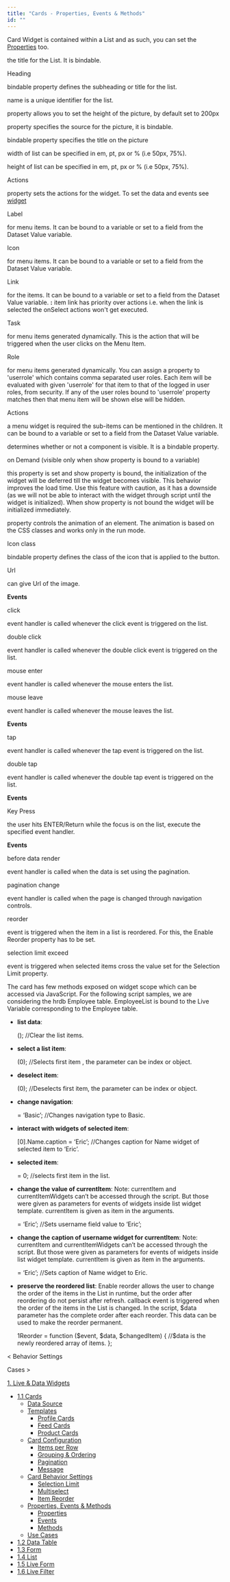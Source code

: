 ```yaml
---
title: "Cards - Properties, Events & Methods"
id: ""
---
```


Card Widget is contained within a List and as such, you can set the [Properties](/learn/app-development/widgets/datalive/list/list-properties-events-methods/#properties) too.

the title for the List. It is bindable.

Heading

bindable property defines the subheading or title for the list.

name is a unique identifier for the list.

property allows you to set the height of the picture, by default set to 200px

property specifies the source for the picture, it is bindable.

bindable property specifies the title on the picture

width of list can be specified in em, pt, px or % (i.e 50px, 75%).

height of list can be specified in em, pt, px or % (i.e 50px, 75%).

Actions

property sets the actions for the widget. To set the data and events see [widget](/learn/app-development/widgets/navigation/dropdown-menu/)

Label

for menu items. It can be bound to a variable or set to a field from the Dataset Value variable.

Icon

for menu items. It can be bound to a variable or set to a field from the Dataset Value variable.

Link

for the items. It can be bound to a variable or set to a field from the Dataset Value variable. **:** item link has priority over actions i.e. when the link is selected the onSelect actions won't get executed.

Task

for menu items generated dynamically. This is the action that will be triggered when the user clicks on the Menu Item.

Role

for menu items generated dynamically. You can assign a property to 'userrole' which contains comma separated user roles. Each item will be evaluated with given 'userrole' for that item to that of the logged in user roles, from security. If any of the user roles bound to 'userrole' property matches then that menu item will be shown else will be hidden.

Actions

a menu widget is required the sub-items can be mentioned in the children. It can be bound to a variable or set to a field from the Dataset Value variable.

determines whether or not a component is visible. It is a bindable property.

on Demand (visible only when show property is bound to a variable)

this property is set and show property is bound, the initialization of the widget will be deferred till the widget becomes visible. This behavior improves the load time. Use this feature with caution, as it has a downside (as we will not be able to interact with the widget through script until the widget is initialized). When show property is not bound the widget will be initialized immediately.

property controls the animation of an element. The animation is based on the CSS classes and works only in the run mode.

Icon class

bindable property defines the class of the icon that is applied to the button.

Url

can give Url of the image.

**Events**

click

event handler is called whenever the click event is triggered on the list.

double click

event handler is called whenever the double click event is triggered on the list.

mouse enter

event handler is called whenever the mouse enters the list.

mouse leave

event handler is called whenever the mouse leaves the list.

**Events**

tap

event handler is called whenever the tap event is triggered on the list.

double tap

event handler is called whenever the double tap event is triggered on the list.

**Events**

Key Press

the user hits ENTER/Return while the focus is on the list, execute the specified event handler.

**Events**

before data render

event handler is called when the data is set using the pagination.

pagination change

event handler is called when the page is changed through navigation controls.

reorder

event is triggered when the item in a list is reordered. For this, the Enable Reorder property has to be set.

selection limit exceed

event is triggered when selected items cross the value set for the Selection Limit property.

The card has few methods exposed on widget scope which can be accessed via JavaScript. For the following script samples, we are considering the hrdb Employee table. EmployeeList is bound to the Live Variable corresponding to the Employee table.

- **list data**:
    
    (); //Clear the list items.
    
- **select a list item**:
    
    (0); 
    //Selects first item , the parameter can be index or object.
    
- **deselect item**:
    
    (0); 
    //Deselects first item, the parameter can be index or object.
    
- **change navigation**:
    
     = ‘Basic’; 
    //Changes navigation type to Basic.
    
- **interact with widgets of selected item**:
    
    \[0\].Name.caption = ‘Eric’; 
    //Changes caption for Name widget of selected item to ‘Eric’.
    
- **selected item**:
    
     = 0; 
    //selects first item in the list.
    
- **change the value of currentItem**: Note: currentItem and currentItemWidgets can’t be accessed through the script. But those were given as parameters for events of widgets inside list widget template. currentItem is given as item in the arguments.
    
     = ‘Eric’; //Sets username field value to ‘Eric’;
    
- **change the caption of username widget for currentItem**: Note: currentItem and currentItemWidgets can’t be accessed through the script. But those were given as parameters for events of widgets inside list widget template. currentItem is given as item in the arguments.
    
     = ‘Eric’; 
    //Sets caption of Name widget to Eric.
    
- **preserve the reordered list**: Enable reorder allows the user to change the order of the items in the List in runtime, but the order after reordering do not persist after refresh. callback event is triggered when the order of the items in the List is changed. In the script, $data parameter has the complete order after each reorder. This data can be used to make the reorder permanent.
    
    1Reorder = function ($event, $data, $changedItem) { 
          //$data is the newly reordered array of items.
    };
    

< Behavior Settings

Cases >

[1\. Live & Data Widgets](/learn/app-development/widgets/widget-library/#data-live)

- [1.1 Cards](/learn/app-development/widgets/datalive/cards/)
    - [Data Source](/learn/app-development/widgets/datalive/cards/cards-data-source/)
    - [Templates](/learn/app-development/widgets/datalive/cards/cards-templates/)
        - [Profile Cards](/learn/app-development/widgets/datalive/cards/cards-templates/#profile)
        - [Feed Cards](/learn/app-development/widgets/datalive/cards/cards-templates/#feed)
        - [Product Cards](/learn/app-development/widgets/datalive/cards/cards-templates/#product)
    - [Card Configuration](/learn/app-development/widgets/datalive/cards/card-configuration/)
        - [Items per Row](/learn/app-development/widgets/datalive/cards/card-configuration/#items-per-row)
        - [Grouping & Ordering](/learn/app-development/widgets/datalive/cards/card-configuration/#grouping-ordering)
        - [Pagination](/learn/app-development/widgets/datalive/cards/card-configuration/#pagin)
        - [Message](/learn/app-development/widgets/datalive/cards/card-configuration/#message)
    - [Card Behavior Settings](/learn/app-development/widgets/datalive/cards/card-behavior-settings/)
        - [Selection Limit](/learn/app-development/widgets/datalive/cards/card-behavior-settings/#selection)
        - [Multiselect](/learn/app-development/widgets/datalive/cards/card-behavior-settings/#multiselect)
        - [Item Reorder](/learn/app-development/widgets/datalive/cards/card-behavior-settings/#item-reorder)
    - [Properties, Events & Methods](#)
        - [Properties](#properties)
        - [Events](#events)
        - [Methods](#methods)
    - [Use Cases](/learn/app-development/widgets/datalive/cards/card-use-cases/)
- [1.2 Data Table](/learn/app-development/widgets/datalive/data-table/)
- [1.3 Form](/learn/app-development/widgets/datalive/form/)
- [1.4 List](/learn/app-development/widgets/datalive/list/)
- [1.5 Live Form](/learn/app-development/widgets/datalive/live-form/)
- [1.6 Live Filter](/learn/app-development/widgets/datalive/live-filter/)
